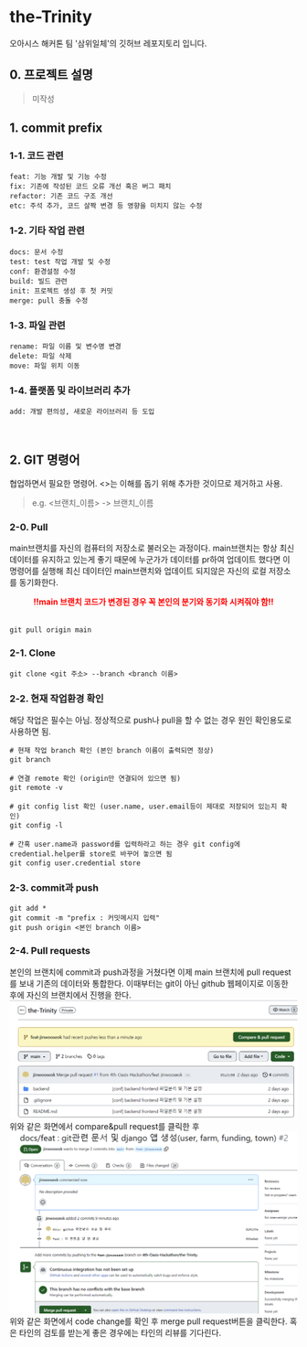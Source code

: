 # the-Trinity
오아시스 해커톤 팀 '삼위일체'의 깃허브 레포지토리 입니다. 
## 0. 프로젝트 설명
> 미작성

## 1. commit prefix

### 1-1. 코드 관련

```
feat: 기능 개발 및 기능 수정
fix: 기존에 작성된 코드 오류 개선 혹은 버그 패치
refactor: 기존 코드 구조 개선
etc: 주석 추가, 코드 살짝 변경 등 영향을 미치지 않는 수정
```

### 1-2. 기타 작업 관련

```
docs: 문서 수정 
test: test 작업 개발 및 수정
conf: 환경설정 수정
build: 빌드 관련
init: 프로젝트 생성 후 첫 커밋
merge: pull 충돌 수정
```

### 1-3. 파일 관련

```
rename: 파일 이름 및 변수명 변경
delete: 파일 삭제
move: 파일 위치 이동
```

### 1-4. 플랫폼 및 라이브러리 추가

```
add: 개발 편의성, 새로운 라이브러리 등 도입
```

<br>

## 2. GIT 명령어

협업하면서 필요한 명령어. <>는 이해를 돕기 위해 추가한 것이므로 제거하고 사용.

> e.g. <브랜치_이름> -> 브랜치_이름

### 2-0. Pull
main브랜치를 자신의 컴퓨터의 저장소로 불러오는 과정이다. main브랜치는 항상 최신 데이터를 유지하고 있는게 좋기 때문에 누군가가 데이터를 pr하여 업데이트 했다면 이 명령어를 실행해 최신 데이터인 main브랜치와 업데이트 되지않은 자신의 로컬 저장소를 동기화한다.
<div align="center" style="color:red;">
    <strong>!!main 브랜치 코드가 변경된 경우 꼭 본인의 분기와 동기화 시켜줘야 함!!</strong>
</div>

<br>

```
git pull origin main
```

### 2-1. Clone

```
git clone <git 주소> --branch <branch 이름>
```

### 2-2. 현재 작업환경 확인

해당 작업은 필수는 아님. 정상적으로 push나 pull을 할 수 없는 경우 원인 확인용도로 사용하면 됨.

```
# 현재 작업 branch 확인 (본인 branch 이름이 출력되면 정상)
git branch

# 연결 remote 확인 (origin만 연결되어 있으면 됨)
git remote -v

# git config list 확인 (user.name, user.email등이 제대로 저장되어 있는지 확인)
git config -l

# 간혹 user.name과 password를 입력하라고 하는 경우 git config에 credential.helper를 store로 바꾸어 놓으면 됨
git config user.credential store
```

### 2-3. commit과 push

```
git add *
git commit -m "prefix : 커밋메시지 입력"
git push origin <본인 branch 이름>
```

### 2-4. Pull requests

본인의 브랜치에 commit과 push과정을 거쳤다면 이제 main 브랜치에 pull request를 보내 기존의 데이터와 통합한다. 이때부터는 git이 아닌 github 웹페이지로 이동한 후에 자신의 브랜치에서 진행을 한다.
![Alt text](image.png)
위와 같은 화면에서 compare&pull request를 클릭한 후
![Alt text](image-1.png)
위와 같은 화면에서 code change를 확인 후 merge pull request버튼을 클릭한다. 혹은 타인의 검토를 받는게 좋은 경우에는 타인의 리뷰를 기다린다.